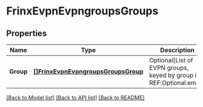 # FrinxEvpnEvpngroupsGroups

## Properties
Name | Type | Description | Notes
------------ | ------------- | ------------- | -------------
**Group** | [**[]FrinxEvpnEvpngroupsGroupsGroup**](frinx.evpn.evpngroups.groups.Group.md) | Optional[List of EVPN groups, keyed by group id] REF:Optional.empty | [optional] [default to null]

[[Back to Model list]](../README.md#documentation-for-models) [[Back to API list]](../README.md#documentation-for-api-endpoints) [[Back to README]](../README.md)


